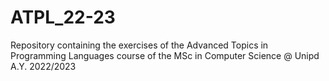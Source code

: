 # ATPL_22-23
Repository containing the exercises of the Advanced Topics in Programming Languages course of the MSc in Computer Science @ Unipd A.Y. 2022/2023
